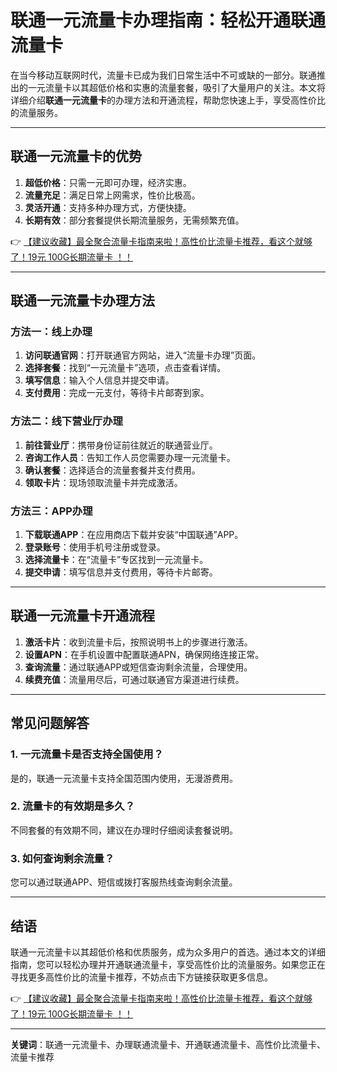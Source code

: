 # 联通一元流量卡办理指南：轻松开通联通流量卡

在当今移动互联网时代，流量卡已成为我们日常生活中不可或缺的一部分。联通推出的一元流量卡以其超低价格和实惠的流量套餐，吸引了大量用户的关注。本文将详细介绍**联通一元流量卡**的办理方法和开通流程，帮助您快速上手，享受高性价比的流量服务。

---

## 联通一元流量卡的优势

1. **超低价格**：只需一元即可办理，经济实惠。  
2. **流量充足**：满足日常上网需求，性价比极高。  
3. **灵活开通**：支持多种办理方式，方便快捷。  
4. **长期有效**：部分套餐提供长期流量服务，无需频繁充值。

👉 [【建议收藏】最全聚合流量卡指南来啦！高性价比流量卡推荐，看这个就够了！19元 100G长期流量卡 ！！](https://bit.ly/Liuliangka)

---

## 联通一元流量卡办理方法

### 方法一：线上办理
1. **访问联通官网**：打开联通官方网站，进入“流量卡办理”页面。  
2. **选择套餐**：找到“一元流量卡”选项，点击查看详情。  
3. **填写信息**：输入个人信息并提交申请。  
4. **支付费用**：完成一元支付，等待卡片邮寄到家。

### 方法二：线下营业厅办理
1. **前往营业厅**：携带身份证前往就近的联通营业厅。  
2. **咨询工作人员**：告知工作人员您需要办理一元流量卡。  
3. **确认套餐**：选择适合的流量套餐并支付费用。  
4. **领取卡片**：现场领取流量卡并完成激活。

### 方法三：APP办理
1. **下载联通APP**：在应用商店下载并安装“中国联通”APP。  
2. **登录账号**：使用手机号注册或登录。  
3. **选择流量卡**：在“流量卡”专区找到一元流量卡。  
4. **提交申请**：填写信息并支付费用，等待卡片邮寄。

---

## 联通一元流量卡开通流程

1. **激活卡片**：收到流量卡后，按照说明书上的步骤进行激活。  
2. **设置APN**：在手机设置中配置联通APN，确保网络连接正常。  
3. **查询流量**：通过联通APP或短信查询剩余流量，合理使用。  
4. **续费充值**：流量用尽后，可通过联通官方渠道进行续费。

---

## 常见问题解答

### 1. 一元流量卡是否支持全国使用？
是的，联通一元流量卡支持全国范围内使用，无漫游费用。

### 2. 流量卡的有效期是多久？
不同套餐的有效期不同，建议在办理时仔细阅读套餐说明。

### 3. 如何查询剩余流量？
您可以通过联通APP、短信或拨打客服热线查询剩余流量。

---

## 结语

联通一元流量卡以其超低价格和优质服务，成为众多用户的首选。通过本文的详细指南，您可以轻松办理并开通联通流量卡，享受高性价比的流量服务。如果您正在寻找更多高性价比的流量卡推荐，不妨点击下方链接获取更多信息。

👉 [【建议收藏】最全聚合流量卡指南来啦！高性价比流量卡推荐，看这个就够了！19元 100G长期流量卡 ！！](https://bit.ly/Liuliangka)

---

**关键词**：联通一元流量卡、办理联通流量卡、开通联通流量卡、高性价比流量卡、流量卡推荐